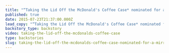 ```yaml
---
title: "“Taking the Lid Off the McDonald's Coffee Case* nominated for a Mirror Award for Best Single Story"
published: true
date: 2015-07-23T21:37:00.000Z
lead_copy: "“Taking the Lid Off the McDonald's Coffee Case* nominated for a Mirror Award for Best Single Story"
backstory_type: backstory
video: taking-the-lid-off-the-mcdonalds-coffee-case
type: backstories
slug: taking-the-lid-off-the-mcdonalds-coffee-case-nominated-for-a-mirror-award-for-best-single-story
---
```



